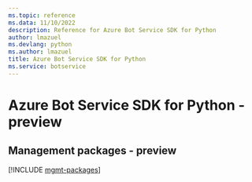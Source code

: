 ```yaml
---
ms.topic: reference
ms.data: 11/10/2022
description: Reference for Azure Bot Service SDK for Python
author: lmazuel
ms.devlang: python
ms.author: lmazuel
title: Azure Bot Service SDK for Python
ms.service: botservice
---
```

# Azure Bot Service SDK for Python - preview

## Management packages - preview
[!INCLUDE [mgmt-packages](bot-service-mgmt-index.md)]